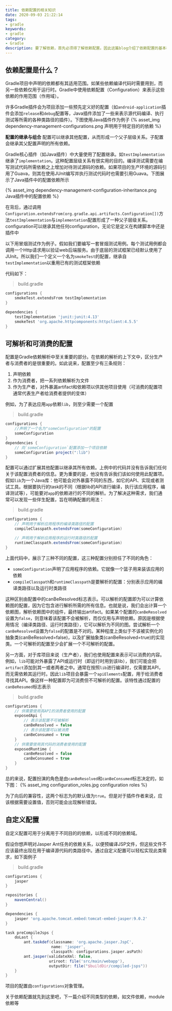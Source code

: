 ```yaml
---
title: 依赖配置的相关知识
date: 2020-09-03 21:22:14
tags:
- gradle
keywords:
- gradle
category:
- Gradle
description: 要了解依赖，首先必须得了解依赖配置。因此这篇blog介绍了依赖配置的基本概念、用法等
---
```

## 依赖配置是什么？
Gradle项目中声明的依赖都有其适用范围。如某些依赖编译代码时需要用到，而另一些依赖仅用于运行时。Gradle中使用依赖配置（Configuration）来表示这些依赖的作用范围（作用域）。

许多Gradle插件会为项目添加一些预先定义好的配置（如`android-application`插件会添加`release`和`debug`配置等，Java插件添加了一些来表示源代码编译、执行测试等所需的各种类路径的插件）。下图使用Java插件作为例子
{% asset_img dependency-management-configurations.png 声明用于特定目的的依赖 %}

**配置的继承与组合**
配置可以继承其他配置，从而形成一个父子层级关系。子配置会继承其父配置声明的所有依赖。

Gradle核心插件（如Java插件）中大量使用了配置继承。如`testImplementation`继承了`implementation`。这种配置层级关系有很实用的目的。编译测试需要在编写测试代码所需依赖之上增加对待测试源码的依赖。如果项目的生产环境的源码引用了Guava，则其在使用JUnit编写并执行测试代码时也需要引用Guava。下图展示了Java插件中的配置依赖所示

{% asset_img dependency-management-configuration-inheritance.png Java插件中的配置依赖 %}

在背后，通过调用`Configuration.extendsFrom(org.gradle.api.artifacts.Configuration[])`方法`testImplementation`与`implementation`配置形成了一种父子层级关系。configuration可以继承其他任何configuration，无论它是定义在构建脚本中还是插件中

以下用冒烟测试作为例子。假如我们要编写一套冒烟测试用例。每个测试用例都会调用一个Http请求用以验证web后端服务。由于底层的测试框架已经默认使用了JUnit。所以我们一个定义一个名为`smokeTest`的配置，继承自`testImplementation`以重用已有的测试框架依赖

代码如下：
> build.gradle
```groovy
configurations {
    smokeTest.extendsFrom testImplementation
}

dependencies {
    testImplementation 'junit:junit:4.13'
    smokeTest 'org.apache.httpcomponents:httpclient:4.5.5'
}
```

## 可解析和可消费的配置
配置是Gradle依赖解析中至关重要的部分。在依赖的解析的上下文中，区分生产者与消费者的是很重要的。如此说来，配置至少有三条规则：
1. 声明依赖
2. 作为消费者，把一系列依赖解析为文件
3. 作为生产者，对外暴漏artifact和依赖项以供其他项目使用（可消费的配置项通常代表生产者给消费者提供的变体）

例如，为了表达应用`app`依赖`lib`，则至少需要一个配置

> build.gradle
```groovy
configurations {
    //声明了一个名为"someConfiguration"的配置
    someConfiguration
}
dependencies {
    // 向`someConfiguration`配置添加一个项目依赖
    someConfiguration project(":lib")
}
```

配置可以通过扩展其他配置以继承其所有依赖。上例中的代码并没有告诉我们任何关于该配置消费者的信息。更为重要的是，他没有告诉我们该如何使用此配置项。假如`lib`为一个Java库：他可能会对外暴露不同的东西，如它的API、实现或者测试工具。根据要执行的task的不同（根据lib的API进行编译，执行该应用程序，编译测试等），可能要对`app`的依赖进行的不同的解析。为了解决这种需求，我们通常可以发现一些伴生配置，旨在明确配置的用法：
> build.gradle
```groovy
configurations {
    // 声明用于解析应用程序的编译类路径的配置
    compileClasspath.extendsFrom(someConfiguration)

    // 声明用于解析应用程序的运行时类路径的配置
    runtimeClasspath.extendsFrom(someConfiguration)
}
```
上面代码中，展示了三种不同的配置，这三种配置分别担任了不同的角色：   
* `someConfiguration`声明了应用程序的依赖。它就像一个篮子用来装该应用的依赖
* `compileClasspath`和`runtimeClasspath`是要解析的配置：分别表示应用的编译类路径以及运行时类路径

这种区别由配置中的canBeResolved标志表示。可以解析的配置即为可以计算依赖图的配置，因为它包含进行解析所需的所有信息。也就是说，我们会出计算一个依赖图，解析依赖图中的组件，最终输出artifact。如果某个配置的`canBeResolved`设置为`false`，则意味着该配置不会被解析，而仅仅用与声明依赖。原因是根据使用情况（编译类路径、运行时类路径），它可以解析为不同的图。尝试解析一个`canBeResolved`设置为`false`的配置是不对的。某种程度上类似于不该被实例化的抽象类(canBeResolved=false)，以及扩展抽象类(canBeResolved=true)的实现类。一个可解析的配置至少会扩展一个不可解析的配置。

另一方面，对于库项目来说（生产者），我们也使用配置来表示可以消费的内容。例如，`lib`可能对外暴露了API或运行时（即运行时用到该lib），我们可能会把`artifact`添加到其一或者两者之中。通常在按照`lib`进行编译时，仅需要其API，而无需依赖其运行时。因此`lib`项目会暴露一个`apiElements`配置，用于给消费者寻找其API。像这样一种配置即为可消费但不可解析的配置。该特性通过配置的`canBeResumed`标志表示
> build.gradle
```groovy
configurations {
    // 供需要使用其API的消费者使用的配置
    exposedApi {
        // 表示该配置不可被解析
        canBeResolved = false
        // 表示该配置可以被消费
        canBeConsumed = true
    }
    // 供需要使用其代码的消费者使用的配置
    exposedRuntime {
        canBeResolved = false
        canBeConsumed = true
    }
}
```

总的来说，配置扮演的角色是由`canBeResolved`和`canBeConsumed`标志决定的，如下图：
{% asset_img configuration_roles.jpg configuration roles %}

为了向后的兼容性，这两个标志为的默认值为`true`。但是对于插件作者来说，应该根据需要设置值，否则可能会出现解析错误。

## 自定义配置
自定义配置可用于分离用于不同目的的依赖，以形成不同的依赖域。

假设你想声明对Jasper Ant任务的依赖关系，以便预编译JSP文件，但这些文件不应该最终出现在用于编译源代码的类路径中。通过自定义配置可以轻松实现此类需求，如下面例子
> build.gradle
```groovy
configurations {
    jasper
}

repositories {
    mavenCentral()
}

dependencies {
    jasper 'org.apache.tomcat.embed:tomcat-embed-jasper:9.0.2'
}

task preCompileJsps {
    doLast {
        ant.taskdef(classname: 'org.apache.jasper.JspC',
                    name: 'jasper',
                    classpath: configurations.jasper.asPath)
        ant.jasper(validateXml: false,
                   uriroot: file('src/main/webapp'),
                   outputDir: file("$buildDir/compiled-jsps"))
    }
}
```

项目的配置由`configurations`对象管理。



关于依赖配置就先到这里吧，下一篇介绍不同类型的依赖，如文件依赖，module依赖等
